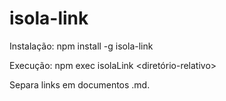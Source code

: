 # isola-link

Instalação:
npm install -g isola-link

Execução: 
npm exec isolaLink <diretório-relativo> <validar>

Separa links em documentos .md.
